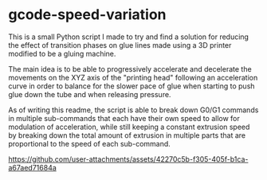 # gcode-speed-variation

This is a small Python script I made to try and find a solution for reducing the effect of transition phases on glue lines made using a 3D printer modified to be a gluing machine.

The main idea is to be able to  progressively accelerate and decelerate the movements on the XYZ axis of the "printing head" following an acceleration curve in order to balance for the slower pace of glue when starting to push glue down the tube and when releasing pressure.

As of writing this readme, the script is able to break down G0/G1 commands in multiple sub-commands that each have their own speed to allow for modulation of acceleration, while still keeping a constant extrusion speed by breaking down the total amount of extrusion in multiple parts that are proportional to the speed of each sub-command.

https://github.com/user-attachments/assets/42270c5b-f305-405f-b1ca-a67aed71684a

